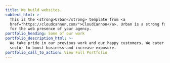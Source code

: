 ```yaml
---
title: We build websites.
subtext_html: >-
  This is the <strong>Urban</strong> template from <a
  href="https://cloudcannon.com/">CloudCannon</a>. Urban is a strong foundation
  for the web presence of your agency.
portfolio_heading: Some of our work
portfolio_description_html: >-
  We take pride in our previous work and our happy customers. We cater to any
  sector to boost business and increase exposure.
portfolio_call_to_action: View Full Portfolio
---
```


